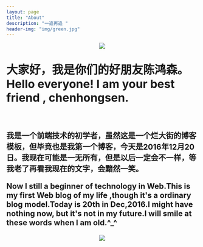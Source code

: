 ```yaml
---
layout: page
title: "About"
description: "一追再追 "
header-img: "img/green.jpg"
---
```



<center>
    <p><img src="http://img5.imgtn.bdimg.com/it/u=2317838788,2272156727&fm=23&gp=0.jpg" align="center"></p>
</center>

<p style="font-size:30px;font-weight:bold">大家好，我是你们的好朋友陈鸿森。Hello everyone! I am your best friend , chenhongsen.</p><br>
<p style="font-size:20px;font-weight:bold">我是一个前端技术的初学者，虽然这是一个烂大街的博客模板，但毕竟也是我第一个博客，今天是2016年12月20日。我现在可能是一无所有，但是以后一定会不一样，等我老了再看我现在的文字，会黯然一笑。</p>

<p style="font-size:20px;font-weight:bold">Now I still a beginner of technology in Web.This is my first Web blog of my life ,though it's a ordinary blog model.Today is 20th in Dec,2016.I might have nothing now, but it's not in my future.I will smile at these words when I am old.^_^ </p>

<center>
    <p><img src="http://i173.photobucket.com/albums/w63/cnfeat/2015-08-29-2_zpsqj7po8eo.png" align="center"></p>
</center>






